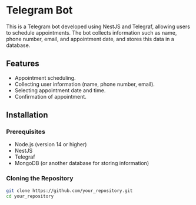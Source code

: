 # Telegram Bot

This is a Telegram bot developed using NestJS and Telegraf, allowing users to schedule appointments. The bot collects information such as name, phone number, email, and appointment date, and stores this data in a database.

## Features

- Appointment scheduling.
- Collecting user information (name, phone number, email).
- Selecting appointment date and time.
- Confirmation of appointment.

## Installation

### Prerequisites

- Node.js (version 14 or higher)
- NestJS
- Telegraf
- MongoDB (or another database for storing information)

### Cloning the Repository

```bash
git clone https://github.com/your_repository.git
cd your_repository
```
